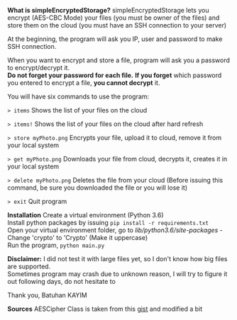 
**What is simpleEncryptedStorage?**
simpleEncryptedStorage lets you encrypt (AES-CBC Mode) your files (you must be owner of the files) and store them on the cloud (you must have an SSH connection to your server)

At the beginning, the program will ask you IP, user and password to make SSH connection.

When you want to encrypt and store a file, program will ask you a password to encrypt/decrypt it.  
**Do not forget your password for each file.** **If you forget** which password you entered to encrypt a file, **you cannot decrypt** it.

You will have six commands to use the program:

`> items` 
Shows the list of your files on the cloud  

`> items!` 
Shows the list of your files on the cloud after hard refresh  

`> store myPhoto.png` 
Encrypts your file, upload it to cloud, remove it from your local system  

`> get myPhoto.png` 
Downloads your file from cloud, decrypts it, creates it in your local system  

`> delete myPhoto.png` 
Deletes the file from your cloud (Before issuing this command, be sure you downloaded the file or you will lose it) 

`> exit` 
Quit program

**Installation**
 Create a virtual environment (Python 3.6)  
 Install python packages by issuing `pip install -r requirements.txt`  
 Open your virtual environment folder, go to *lib/python3.6/site-packages* - Change 'crypto' to 'Crypto' (Make it uppercase)   
 Run the program, `python main.py`

**Disclaimer:**
I did not test it with large files yet, so I don't know how big files are supported.  
Sometimes program may crash due to unknown reason, I will try to figure it out following days, do not hesitate to 

Thank you, Batuhan KAYIM

**Sources**
AESCipher Class is taken from this [gist](https://gist.github.com/forkd/168c9d74b988391e702aac5f4aa69e41) and modified a bit